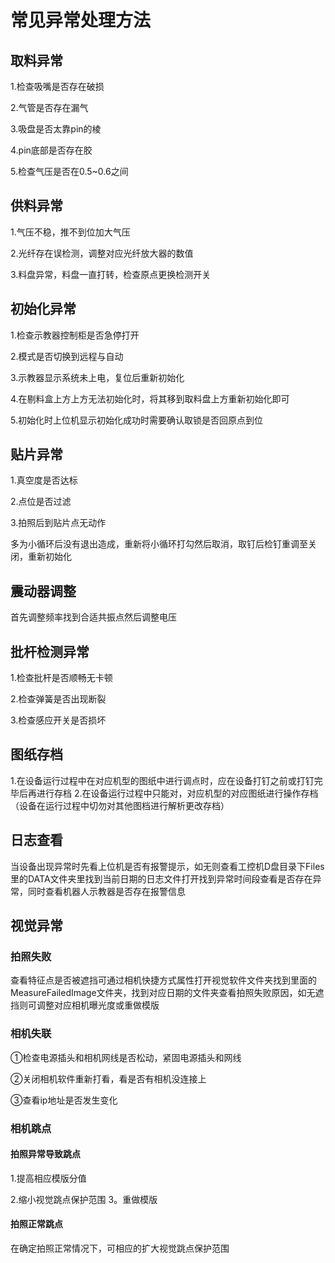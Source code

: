 # 常见异常处理方法

## 取料异常

1.检查吸嘴是否存在破损

2.气管是否存在漏气

3.吸盘是否太靠pin的棱

4.pin底部是否存在胶

5.检查气压是否在0.5~0.6之间

## 供料异常

1.气压不稳，推不到位加大气压

2.光纤存在误检测，调整对应光纤放大器的数值

3.料盘异常，料盘一直打转，检查原点更换检测开关

## 初始化异常

1.检查示教器控制柜是否急停打开

2.模式是否切换到远程与自动

3.示教器显示系统未上电，复位后重新初始化

4.在剔料盒上方上方无法初始化时，将其移到取料盘上方重新初始化即可

5.初始化时上位机显示初始化成功时需要确认取锁是否回原点到位

## 贴片异常

1.真空度是否达标

2.点位是否过滤

3.拍照后到贴片点无动作

多为小循环后没有退出造成，重新将小循环打勾然后取消，取钉后检钉重调至关闭，重新初始化

## 震动器调整

首先调整频率找到合适共振点然后调整电压

## 批杆检测异常

1.检查批杆是否顺畅无卡顿

2.检查弹簧是否出现断裂

3.检查感应开关是否损坏

## 图纸存档

1.在设备运行过程中在对应机型的图纸中进行调点时，应在设备打钉之前或打钉完毕后再进行存档
2.在设备运行过程中只能对，对应机型的对应图纸进行操作存档（设备在运行过程中切勿对其他图档进行解析更改存档）

## 日志查看

当设备出现异常时先看上位机是否有报警提示，如无则查看工控机D盘目录下Files里的DATA文件夹里找到当前日期的日志文件打开找到异常时间段查看是否存在异常，同时查看机器人示教器是否存在报警信息

## 视觉异常

### 拍照失败

查看特征点是否被遮挡可通过相机快捷方式属性打开视觉软件文件夹找到里面的MeasureFailedImage文件夹，找到对应日期的文件夹查看拍照失败原因，如无遮挡则可调整对应相机曝光度或重做模版

### 相机失联

①检查电源插头和相机网线是否松动，紧固电源插头和网线

②关闭相机软件重新打看，看是否有相机没连接上

③查看ip地址是否发生变化

### 相机跳点

#### 拍照异常导致跳点

1.提高相应模版分值

2.缩小视觉跳点保护范围
3。重做模版

#### 拍照正常跳点

在确定拍照正常情况下，可相应的扩大视觉跳点保护范围
